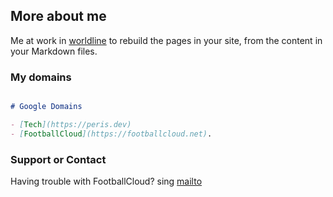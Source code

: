 ## More about me

Me at work in [worldline](https://worldline.com/en/home/blog/2019/april/meet-the-women-and-men-of-worldline-pedro-garcia-fernandez.html) to rebuild the pages in your site, from the content in your Markdown files.

### My domains

```markdown

# Google Domains

- [Tech](https://peris.dev)
- [FootballCloud](https://footballcloud.net).

```

### Support or Contact

Having trouble with FootballCloud? sing [mailto](mailto:footballcloudnet@gmail.com)
